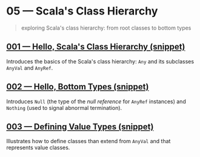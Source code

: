 # 05 &mdash; Scala's Class Hierarchy
> exploring Scala's class hierarchy: from root classes to bottom types

## [001 &mdash; Hello, Scala's Class Hierarchy (snippet)](./001-snippet-hello-scala-class-hierarchy)
Introduces the basics of the Scala's class hierarchy: `Any` and its subclasses `AnyVal` and `AnyRef`.

## [002 &mdash; Hello, Bottom Types (snippet)](./002-snippet-hello-bottom-types)
Introduces `Null` (the type of the *null reference* for `AnyRef` instances) and `Nothing` (used to signal abnormal termination).

## [003 &mdash; Defining Value Types (snippet)](./003-snippet-defining-value-types)
Illustrates how to define classes than extend from `AnyVal` and that represents value classes.

